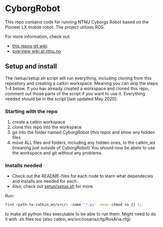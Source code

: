 # CyborgRobot
This repo contains code for running NTNU Cyborgs Robot based on the Pioneer LX mobile robot. The project utilizes ROS.

For more information, check out:
- [this repos git wiki](https://github.com/thentnucyborg/CyborgRobot/wiki)
- [overview wiki at ntnu.no](https://www.ntnu.no/wiki/display/cyborg/)

## Setup and install
The /setup/setup.sh script will run everything, including cloning from this repository and creating a catkin workspace. Meaning you can skip the steps 1-4 below. If you hav already created a workspace and cloned this repo, comment out those parts of the script if you want to use it. Everything needed should be in the script [last updated May 2020].

### Starting with the repo
1. create a catkin workspace 
2. clone this repo into the workspace
3. go into the folder named CyborgRobot (this repo) and show any hidden files
4. move ALL files and folders, including any hidden ones, to the catkin_ws (meaning just outside of CyborgRobot)
You should now be abele to use the workspace and git without any problems.

### Installs needed
- Check out the README-files for each node to learn what dependecies and installs are needed for each.
- Also, check out [setup/setup.sh](https://github.com/thentnucyborg/CyborgRobot/tree/master/setup) for more. 

Run: 
```bash
find <path-to-catkin_ws/src/> -name '*.py' -exec chmod +x {} \;
```
to make all python files executable to be able to run them. Might need to do it with .sh files too (also catkin_ws/src/rosaria/cfg/RosAria.cfg)
